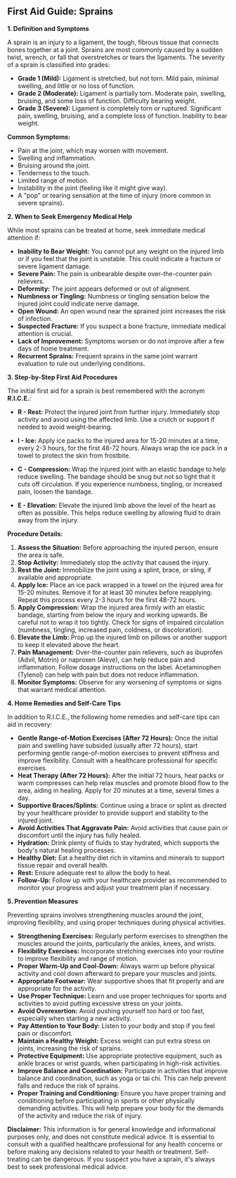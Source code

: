 ## First Aid Guide: Sprains

**1. Definition and Symptoms**

A sprain is an injury to a ligament, the tough, fibrous tissue that connects bones together at a joint. Sprains are most commonly caused by a sudden twist, wrench, or fall that overstretches or tears the ligaments. The severity of a sprain is classified into grades:

*   **Grade 1 (Mild):** Ligament is stretched, but not torn.  Mild pain, minimal swelling, and little or no loss of function.
*   **Grade 2 (Moderate):** Ligament is partially torn. Moderate pain, swelling, bruising, and some loss of function. Difficulty bearing weight.
*   **Grade 3 (Severe):** Ligament is completely torn or ruptured. Significant pain, swelling, bruising, and a complete loss of function. Inability to bear weight.

**Common Symptoms:**

*   Pain at the joint, which may worsen with movement.
*   Swelling and inflammation.
*   Bruising around the joint.
*   Tenderness to the touch.
*   Limited range of motion.
*   Instability in the joint (feeling like it might give way).
*   A "pop" or tearing sensation at the time of injury (more common in severe sprains).

**2. When to Seek Emergency Medical Help**

While most sprains can be treated at home, seek immediate medical attention if:

*   **Inability to Bear Weight:** You cannot put any weight on the injured limb or if you feel that the joint is unstable. This could indicate a fracture or severe ligament damage.
*   **Severe Pain:** The pain is unbearable despite over-the-counter pain relievers.
*   **Deformity:** The joint appears deformed or out of alignment.
*   **Numbness or Tingling:** Numbness or tingling sensation below the injured joint could indicate nerve damage.
*   **Open Wound:**  An open wound near the sprained joint increases the risk of infection.
*   **Suspected Fracture:** If you suspect a bone fracture, immediate medical attention is crucial.
*   **Lack of Improvement:** Symptoms worsen or do not improve after a few days of home treatment.
*   **Recurrent Sprains:** Frequent sprains in the same joint warrant evaluation to rule out underlying conditions.

**3. Step-by-Step First Aid Procedures**

The initial first aid for a sprain is best remembered with the acronym **R.I.C.E.**:

*   **R - Rest:** Protect the injured joint from further injury.  Immediately stop activity and avoid using the affected limb. Use a crutch or support if needed to avoid weight-bearing.

*   **I - Ice:** Apply ice packs to the injured area for 15-20 minutes at a time, every 2-3 hours, for the first 48-72 hours.  Always wrap the ice pack in a towel to protect the skin from frostbite.

*   **C - Compression:** Wrap the injured joint with an elastic bandage to help reduce swelling. The bandage should be snug but not so tight that it cuts off circulation. If you experience numbness, tingling, or increased pain, loosen the bandage.

*   **E - Elevation:** Elevate the injured limb above the level of the heart as often as possible. This helps reduce swelling by allowing fluid to drain away from the injury.

**Procedure Details:**

1.  **Assess the Situation:** Before approaching the injured person, ensure the area is safe.
2.  **Stop Activity:** Immediately stop the activity that caused the injury.
3.  **Rest the Joint:** Immobilize the joint using a splint, brace, or sling, if available and appropriate.
4.  **Apply Ice:** Place an ice pack wrapped in a towel on the injured area for 15-20 minutes. Remove it for at least 30 minutes before reapplying.  Repeat this process every 2-3 hours for the first 48-72 hours.
5.  **Apply Compression:** Wrap the injured area firmly with an elastic bandage, starting from below the injury and working upwards. Be careful not to wrap it too tightly. Check for signs of impaired circulation (numbness, tingling, increased pain, coldness, or discoloration).
6.  **Elevate the Limb:** Prop up the injured limb on pillows or another support to keep it elevated above the heart.
7.  **Pain Management:** Over-the-counter pain relievers, such as ibuprofen (Advil, Motrin) or naproxen (Aleve), can help reduce pain and inflammation. Follow dosage instructions on the label.  Acetaminophen (Tylenol) can help with pain but does not reduce inflammation.
8.  **Monitor Symptoms:** Observe for any worsening of symptoms or signs that warrant medical attention.

**4. Home Remedies and Self-Care Tips**

In addition to R.I.C.E., the following home remedies and self-care tips can aid in recovery:

*   **Gentle Range-of-Motion Exercises (After 72 Hours):**  Once the initial pain and swelling have subsided (usually after 72 hours), start performing gentle range-of-motion exercises to prevent stiffness and improve flexibility. Consult with a healthcare professional for specific exercises.
*   **Heat Therapy (After 72 Hours):** After the initial 72 hours, heat packs or warm compresses can help relax muscles and promote blood flow to the area, aiding in healing. Apply for 20 minutes at a time, several times a day.
*   **Supportive Braces/Splints:**  Continue using a brace or splint as directed by your healthcare provider to provide support and stability to the injured joint.
*   **Avoid Activities That Aggravate Pain:** Avoid activities that cause pain or discomfort until the injury has fully healed.
*   **Hydration:** Drink plenty of fluids to stay hydrated, which supports the body's natural healing processes.
*   **Healthy Diet:** Eat a healthy diet rich in vitamins and minerals to support tissue repair and overall health.
*   **Rest:** Ensure adequate rest to allow the body to heal.
*   **Follow-Up:** Follow up with your healthcare provider as recommended to monitor your progress and adjust your treatment plan if necessary.

**5. Prevention Measures**

Preventing sprains involves strengthening muscles around the joint, improving flexibility, and using proper techniques during physical activities.

*   **Strengthening Exercises:** Regularly perform exercises to strengthen the muscles around the joints, particularly the ankles, knees, and wrists.
*   **Flexibility Exercises:** Incorporate stretching exercises into your routine to improve flexibility and range of motion.
*   **Proper Warm-Up and Cool-Down:** Always warm up before physical activity and cool down afterward to prepare your muscles and joints.
*   **Appropriate Footwear:** Wear supportive shoes that fit properly and are appropriate for the activity.
*   **Use Proper Technique:** Learn and use proper techniques for sports and activities to avoid putting excessive stress on your joints.
*   **Avoid Overexertion:** Avoid pushing yourself too hard or too fast, especially when starting a new activity.
*   **Pay Attention to Your Body:**  Listen to your body and stop if you feel pain or discomfort.
*   **Maintain a Healthy Weight:**  Excess weight can put extra stress on joints, increasing the risk of sprains.
*   **Protective Equipment:** Use appropriate protective equipment, such as ankle braces or wrist guards, when participating in high-risk activities.
*   **Improve Balance and Coordination:** Participate in activities that improve balance and coordination, such as yoga or tai chi. This can help prevent falls and reduce the risk of sprains.
*   **Proper Training and Conditioning:**  Ensure you have proper training and conditioning before participating in sports or other physically demanding activities. This will help prepare your body for the demands of the activity and reduce the risk of injury.

**Disclaimer:** This information is for general knowledge and informational purposes only, and does not constitute medical advice. It is essential to consult with a qualified healthcare professional for any health concerns or before making any decisions related to your health or treatment. Self-treating can be dangerous. If you suspect you have a sprain, it's always best to seek professional medical advice.
